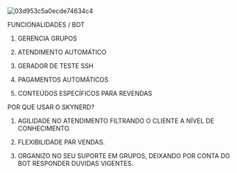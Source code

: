 
![03d953c5a0ecde74634c4](https://user-images.githubusercontent.com/20786530/183047011-7974d094-324a-4f77-8d00-e2d1e8d914b3.jpg)


FUNCIONALIDADES / BOT
1. GERENCIA GRUPOS

2. ATENDIMENTO AUTOMÁTICO

3. GERADOR DE TESTE SSH

4. PAGAMENTOS AUTOMÁTICOS

5. CONTEÚDOS ESPECÍFICOS PARA REVENDAS 

POR QUE USAR O SKYNERD?

1. AGILIDADE NO ATENDIMENTO FILTRANDO O CLIENTE A NÍVEL DE CONHECIMENTO.

2. FLEXIBILIDADE PAR VENDAS. 

3. ORGANIZO NO SEU SUPORTE EM GRUPOS, DEIXANDO POR CONTA DO BOT RESPONDER DUVIDAS VIGENTES.
